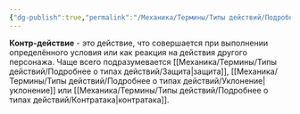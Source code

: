 ```yaml
---
{"dg-publish":true,"permalink":"/Механика/Термины/Типы действий/Подробнее о типах действий/Контр-действие/","noteIcon":"","created":"2025-08-21T13:47:50.409+03:00","updated":"2025-08-27T08:48:21.610+03:00"}
---
```


**Контр-действие** - это действие, что совершается при выполнении определённого условия или как реакция на действия другого персонажа. Чаще всего подразумевается [[Механика/Термины/Типы действий/Подробнее о типах действий/Защита\|защита]], [[Механика/Термины/Типы действий/Подробнее о типах действий/Уклонение\|уклонение]] или [[Механика/Термины/Типы действий/Подробнее о типах действий/Контратака\|контратака]]. 